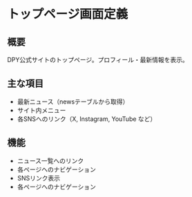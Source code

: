 # トップページ画面定義

## 概要
DPY公式サイトのトップページ。プロフィール・最新情報を表示。

## 主な項目
- 最新ニュース（newsテーブルから取得）
- サイト内メニュー
- 各SNSへのリンク（X, Instagram, YouTube など）

## 機能
- ニュース一覧へのリンク
- 各ページへのナビゲーション
- SNSリンク表示
- 各ページへのナビゲーション
